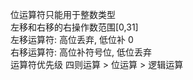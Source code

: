 位运算符只能用于整数类型  
左移和右移的右操作数范围[0,31]  
左移运算符: 高位丢弃, 低位补 0  
右移运算符: 高位补符号位, 低位丢弃  
运算符优先级 四则运算 > 位运算 > 逻辑运算  